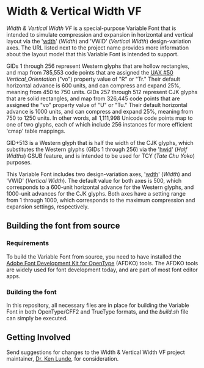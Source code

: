 # Width & Vertical Width VF

*Width & Vertical Width VF* is a special-purpose Variable Font that is intended to simulate compression and expansion in horizontal and vertical layout via the '[wdth](https://docs.microsoft.com/en-us/typography/opentype/spec/dvaraxistag_wdth)' (*Width*) and 'VWID' (*Vertical Width*) design-variation axes. The URL listed next to the project name provides more information about the layout model that this Variable Font is intended to support.

GIDs 1 through 256 represent Western glyphs that are hollow rectangles, and map from 785,553 code points that are assigned the [UAX #50](https://www.unicode.org/reports/tr50/) <em>Vertical_Orientation</em> ("vo") property value of "R" or "Tr." Their default horizontal advance is 600 units, and can compress and expand 25%, meaning from 450 to 750 units. GIDs 257 through 512 represent CJK glyphs that are solid rectangles, and map from 326,445 code points that are assigned the "vo" property value of "U" or "Tu." Their default horizontal advance is 1000 units, and can compress and expand 25%, meaning from 750 to 1250 units. In other words, all 1,111,998 Unicode code points map to one of two glyphs, each of which include 256 instances for more efficient 'cmap' table mappings.

GID+513 is a Western glyph that is half the width of the CJK glyphs, which substitutes the Western glyphs (GIDs 1 through 256) via the '[hwid](https://docs.microsoft.com/en-us/typography/opentype/spec/features_fj#tag-hwid)' (*Half Widths*) GSUB feature, and is intended to be used for TCY (*Tate Chu Yoko*) purposes.

This Variable Font includes two design-variation axes, '[wdth](https://docs.microsoft.com/en-us/typography/opentype/spec/dvaraxistag_wdth)' (*Width*) and 'VWID' (*Vertical Width*). The default value for both axes is 500, which corresponds to a 600-unit horizontal advance for the Western glyphs, and 1000-unit advances for the CJK glyphs. Both axes have a setting range from 1 through 1000, which corresponds to the maximum compression and expansion settings, respectively.

## Building the font from source

### Requirements

To build the Variable Font from source, you need to have installed the [Adobe Font Development Kit for OpenType](https://github.com/adobe-type-tools/afdko/) (AFDKO) tools. The AFDKO tools are widely used for font development today, and are part of most font editor apps.

### Building the font

In this repository, all necessary files are in place for building the Variable Font in both OpenType/CFF2 and TrueType formats, and the *build.sh* file can simply be executed.

## Getting Involved

Send suggestions for changes to the Width & Vertical Width VF project maintainer, [Dr. Ken Lunde](mailto:lunde@adobe.com?subject=[GitHub]%20Width%20&%20Vertical%20Width%20VF), for consideration.
